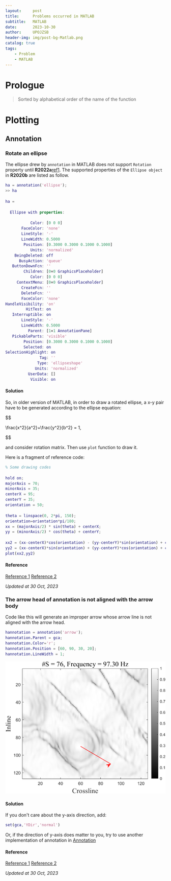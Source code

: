 ```yaml
---
layout:     post
title:      Problems occurred in MATLAB
subtitle:   MATLAB
date:       2023-10-30
author:     UPOJZSB
header-img: img/post-bg-Matlab.png
catalog: true
tags:
    - Problem
    - MATLAB
---
```


# Prologue

> Sorted by alphabetical order of the name of the function

# Plotting

## Annotation

### Rotate an ellipse

The ellipse drew by `annotation` in MATLAB does not support `Rotation` property until **R2022a**[ref1](https://www.mathworks.com/help/matlab/ref/matlab.graphics.shape.ellipse-properties.html). The supported properties of the `Ellipse object` in **R2020b** are listed as follow.

```MATLAB
ha = annotation('ellipse');
>> ha

ha =

  Ellipse with properties:

           Color: [0 0 0]
       FaceColor: 'none'
       LineStyle: '-'
       LineWidth: 0.5000
        Position: [0.3000 0.3000 0.1000 0.1000]
           Units: 'normalized'
    BeingDeleted: off
      BusyAction: 'queue'
   ButtonDownFcn: ''
        Children: [0×0 GraphicsPlaceholder]
           Color: [0 0 0]
     ContextMenu: [0×0 GraphicsPlaceholder]
       CreateFcn: ''
       DeleteFcn: ''
       FaceColor: 'none'
HandleVisibility: 'on'
         HitTest: on
   Interruptible: on
       LineStyle: '-'
       LineWidth: 0.5000
          Parent: [1×1 AnnotationPane]
   PickableParts: 'visible'
        Position: [0.3000 0.3000 0.1000 0.1000]
        Selected: on
SelectionHighlight: on
               Tag: ''
              Type: 'ellipseshape'
             Units: 'normalized'
          UserData: []
           Visible: on
```

#### Solution

So, in older version of MATLAB, in order to draw a rotated ellipse, a x-y pair have to be generated according to the ellipse equation:

$$

\frac{x^2}{a^2}+\frac{y^2}{b^2} = 1,

$$

and consider rotation matrix. Then use `plot` function to draw it.

Here is a fragment of reference code:


```MATLAB
% Some drawing codes

hold on;
majorAxis = 70;
minorAxis = 35;
centerX = 95;
centerY = 35;
orientation = 50;

theta = linspace(0, 2*pi, 150);
orientation=orientation*pi/180;
xx = (majorAxis/2) * sin(theta) + centerX;
yy = (minorAxis/2) * cos(theta) + centerY;

xx2 = (xx-centerX)*cos(orientation) - (yy-centerY)*sin(orientation) + centerX;
yy2 = (xx-centerX)*sin(orientation) + (yy-centerY)*cos(orientation) + centerY;
plot(xx2,yy2)

```

#### Reference
[Reference 1](https://www.mathworks.com/help/matlab/ref/matlab.graphics.shape.ellipse-properties.html)
[Reference 2](https://stackoverflow.com/a/29367746)

*Updated at 30 Oct, 2023*


### The arrow head of annotation is not aligned with the arrow body

Code like this will generate an improper arrow whose arrow line is not aligned with the arrow head.

```MATLAB
hannotation = annotation('arrow');
hannotation.Parent = gca;
hannotation.Color='r';
hannotation.Position = [60, 90, 30, 20];
hannotation.LineWidth = 1;  
```

![Not alligned arrow](/img/post/matlab_problem/annotation_arrow_alignment.png)   

#### Solution

If you don't care about the y-axis direction, add:

```MATLAB
set(gca,'YDir','normal')
```

Or, if the direction of y-axis does matter to you, try to use another implementation of annotation in [Annotation](https://www.mathworks.com/matlabcentral/fileexchange/63760-annotate#functions_tab)

#### Reference
[Reference 1](https://www.mathworks.com/matlabcentral/answers/408767-annotation-arrow-head-not-aligned-with-arrow-body#answer_750553)
[Reference 2](https://stackoverflow.com/a/55749028)

*Updated at 30 Oct, 2023*
